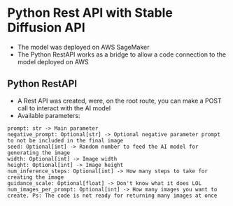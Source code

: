 # Python Rest API with Stable Diffusion API

- The model was deployed on AWS SageMaker
- The Python RestAPI works as a bridge to allow a code connection to the model deployed on AWS

## Python RestAPI
- A Rest API was created, were, on the root route, you can make a POST call to interact with the AI model
- Available parameters:
```
prompt: str -> Main parameter
negative_prompt: Optional[str] -> Optional negative parameter prompt to not be included in the final image
seed: Optional[int] -> Random number to feed the AI model for generating the image 
width: Optional[int] -> Image width
height: Optional[int] -> Image height
num_inference_steps: Optional[int] -> How many steps to take for creating the image
guidance_scale: Optional[float] -> Don't know what it does LOL
num_images_per_prompt: Optional[int] -> How many images you want to create. Ps: The code is not ready for returning many images at once
```